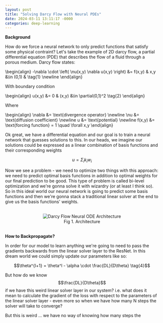 ```yaml
---
layout: post
title: "Solving Darcy Flow with Neural PDEs"
date: 2024-03-11 13:11:17 -0000
categories: deep-learning
---
```


<script type="text/javascript" async
  src="https://cdnjs.cloudflare.com/ajax/libs/mathjax/2.7.5/latest.js?config=TeX-MML-AM_CHTML">
</script>

**Background**

How do we force a neural network to only predict functions that satisfy some physical contraint? Let's take the example of 2D darcy flow, a partial differential equation (PDE) that describes the flow of a fluid through a porous medium. Darcy flow states:

<!-- $$ -\nabla \cdot \left( \nu(x,y) \nabla u(x,y) \right) = f(x,y) \quad \quad \quad \quad x,y \in (0,1) \quad (1)$$ -->

<!-- With boundary condition: -->

<!-- $$ u(x,y) = 0 \quad \quad \quad \quad (x,y) \in \partial(0,1)^2 $$ -->

\begin{align}
    -\nabla \cdot \left( \nu(x,y) \nabla u(x,y) \right) &= f(x,y) & x,y &\in (0,1) & \tag{1} \newline
\end{align}

With boundary condition 

\begin{align}
    u(x,y) &= 0 & (x,y) &\in \partial(0,1)^2 \tag{2}
\end{align}



Where 

\begin{align}
    \nabla &= \text{divergence operator} \newline
    \nu &= \text{diffusion coefficient} \newline
    u &= \text{potential} \newline
    f(x,y) &= \text{forcing function} = 1 \quad \forall x,y
\end{align}

Ok great, we have a differential equation and our goal is to train a neural network that guesses solutions to this. In our heads, we imagine our solutions could be expressed as a linear combination of basis functions and their corresponding weights 

$$u = \Sigma_i k_i w_i \tag{3}$$


Now we see a problem - we need to optimize two things with this approach: we need to predict optimal basis functions in addition to optimal weights for our final prediction to be good. This type of problem is called bi-level optimization and we're gonna solve it with wizardry (or at least I think so). So in this ideal world our neural network is going to predict some basis functions and then we're gonna stack a traditional linear solver at the end to give us the basis functions' weights. 


<figure>
    <br>
    <div style="text-align: center;">
        <img src="{{site.url}}/assets/darcy-flow/architecture.jpeg" alt="Darcy Flow Neural ODE Architecture"/>
        <figcaption>Fig 1. Architecture</figcaption>
    </div>
    <br>
</figure>

**How to Backpropagate?**

In order for our model to learn anything we're going to need to pass the gradients backwards from the linear solver layer to the ResNet. In this dream world we could simply update our parameters like so:

$$\theta^{l+1} = \theta^l - \alpha \cdot \frac{DL}{D\theta} \tag{4}$$

But how do we know $$\frac{DL}{D\theta}$$ if we have this weird linear solver layer in our system? i.e. what does it mean to calculate the gradient of the loss with respect to the parameters of the linear solver layer - even more so when we have how many N steps the solver will take to converge?

But this is weird ... we have no way of knowing how many steps the 

<!-- **Optimality Condition** -->


<!-- \mathcal{F}(u)  -->



<!-- We're going to implmenet a differentiable optimization layer (I know, crazy) that will allow us to  -->